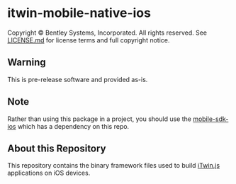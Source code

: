 ﻿# itwin-mobile-native-ios

Copyright © Bentley Systems, Incorporated. All rights reserved. See [LICENSE.md](./LICENSE.md) for license terms and full copyright notice.

## Warning

This is pre-release software and provided as-is.

## Note

Rather than using this package in a project, you should use the [mobile-sdk-ios](https://github.com/iTwin/mobile-sdk-ios) which has a dependency on this repo.

## About this Repository

This repository contains the binary framework files used to build [iTwin.js](http://www.itwinjs.org) applications on iOS devices.
